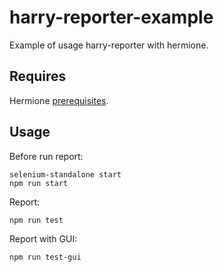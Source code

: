 # harry-reporter-example

Example of usage harry-reporter with hermione.

## Requires

Hermione [prerequisites](https://github.com/gemini-testing/hermione#prerequisites).

## Usage

Before run report:
```
selenium-standalone start
npm run start
```

Report:
```
npm run test
```

Report with GUI:
```
npm run test-gui
```
